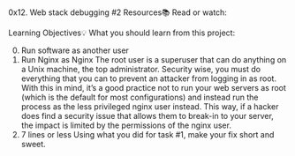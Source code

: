 0x12. Web stack debugging #2
Resources📚
Read or watch:

Learning Objectives💡
What you should learn from this project:

0. Run software as another user
1. Run Nginx as Nginx
The root user is a superuser that can do anything on a Unix machine, the top administrator. Security wise, you must do everything that you can to prevent an attacker from logging in as root. With this in mind, it’s a good practice not to run your web servers as root (which is the default for most configurations) and instead run the process as the less privileged nginx user instead. This way, if a hacker does find a security issue that allows them to break-in to your server, the impact is limited by the permissions of the nginx user.
2. 7 lines or less
Using what you did for task #1, make your fix short and sweet.
